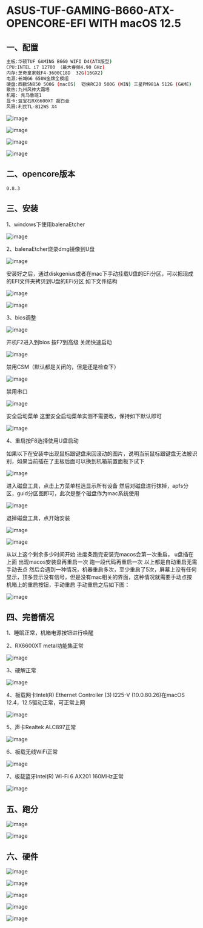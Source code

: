 # ASUS-TUF-GAMING-B660-ATX-OPENCORE-EFI WITH macOS 12.5
## 一、配置
```bash
主板:华硕TUF GAMING B660 WIFI D4(ATX版型)
CPU:INTEL i7 12700 （最大睿频4.90 GHz)
内存:芝奇皇家戟F4-3600C18D  32G(16GX2)
电源:长城G6 650W金牌全模组
硬盘:西数SN850 500G (macOS)  铠侠RC20 500G (WIN) 三星PM981A 512G (GAME)
散热:九州风神大霜塔
机箱: 先马鲁班1
显卡:蓝宝石RX6600XT 超白金
风扇:利民TL-B12WS X4
```

![image](https://user-images.githubusercontent.com/35289289/179716053-05308723-a524-47ea-9618-e56740146c4a.png)

![image](https://user-images.githubusercontent.com/35289289/179716209-24d0f839-8bc9-4199-ac34-2a6a4e64aed6.png)

![image](https://user-images.githubusercontent.com/35289289/179717138-f7491f23-e60b-4493-8b1a-16848f9fa862.png)

![image](https://user-images.githubusercontent.com/35289289/179717256-532b2cf9-3ce0-4ffc-887b-24be4c6e012f.png)




## 二、opencore版本

`0.8.3`

## 三、安装
1、windows下使用balenaEtcher


![image](https://user-images.githubusercontent.com/35289289/179437830-6b79fa28-0e0a-4017-80d5-4fe905119b22.png)



2、balenaEtcher烧录dmg镜像到U盘

![image](https://user-images.githubusercontent.com/35289289/179437874-e2c4c847-bdff-4edb-92df-31e7e832eb42.png)

安装好之后，通过diskgenius或者在mac下手动挂载U盘的EFi分区，可以把现成的EFI文件夹拷贝到U盘的EFi分区
如下文件结构

![image](https://user-images.githubusercontent.com/35289289/179437915-84abde54-5082-4e6d-863b-277095464b5e.png)

![image](https://user-images.githubusercontent.com/35289289/179437934-c34eca50-4e66-4c11-a198-64cd74408c9b.png)


3、bios调整

![image](https://user-images.githubusercontent.com/35289289/179437986-0b766cd2-ecda-400f-88bf-304861b01649.png)


开机F2进入到bios
按F7到高级
关闭快速启动


![image](https://user-images.githubusercontent.com/35289289/179438057-ed9c439c-8c43-4714-ba91-1bb802d6e9e0.png)


禁用CSM（默认都是关闭的，但是还是检查下）

![image](https://user-images.githubusercontent.com/35289289/179438094-c3a56991-fe57-4548-a2b1-e9a4b65a562d.png)


禁用串口

![image](https://user-images.githubusercontent.com/35289289/179438136-b70dc456-27a3-4ce7-bf6f-4cecfe08c5b5.png)


安全启动菜单
这里安全启动菜单实测不需要改，保持如下默认即可


![image](https://user-images.githubusercontent.com/35289289/179438173-cdc2fd3b-6b7e-4c41-8408-636f3875354a.png)



4、重启按F8选择使用U盘启动

如果以下在安装中出现鼠标跟键盘来回滚动的图片，说明当前鼠标跟键盘无法被识别，如果当前插在了主板后面可以换到机箱前置面板下试下


![image](https://user-images.githubusercontent.com/35289289/179438218-ae3eaf81-8df4-4660-9c6f-37a74cea17bd.png)


进入磁盘工具，点击上方菜单栏选显示所有设备
然后对磁盘进行抹掉，apfs分区，guid分区图即可，此次是整个磁盘作为mac系统使用


![image](https://user-images.githubusercontent.com/35289289/179438243-c7d9df3e-8fab-469c-9160-c31082aa6cbe.png)


退掉磁盘工具，点开始安装

![image](https://user-images.githubusercontent.com/35289289/179438294-d40ad5ae-b1a8-41b5-9bdb-ab6fa7d66dac.png)



![image](https://user-images.githubusercontent.com/35289289/179438327-20b02d02-2b44-41f6-bcbc-0dd08ed38972.png)



从以上这个剩余多少时间开始
进度条跑完安装完macos会第一次重启，
u盘插在上面
出现macos安装盘再重启一次
跑一段代码再重启一次
以上都是自动重启无需手动去点
然后会遇到一种情况，机器重启多次，至少重启了5次，屏幕上没有任何显示，顶多显示没有信号，但是没有mac相关的界面，这种情况就需要手动点按机箱上的重启按钮，手动重启
手动重启之后如下图：

![image](https://user-images.githubusercontent.com/35289289/179438369-668613bf-8047-4f47-8df0-7fc87e8bee3b.png)



## 四、完善情况
1、睡眠正常，机箱电源按钮进行唤醒

2、RX6600XT metal功能集正常

![image](https://user-images.githubusercontent.com/35289289/179439288-d9abbe70-b671-49f8-b920-5ab566805ae8.png)

3、硬解正常

![image](https://user-images.githubusercontent.com/35289289/179439367-25dec9b0-4f14-4f4d-9299-3a3e1de2de6c.png)

4、板载网卡Intel(R) Ethernet Controller (3) I225-V (10.0.80.26)在macOS 12.4，12.5驱动正常，可正常上网

![image](https://user-images.githubusercontent.com/35289289/179714931-5e2f975a-d8f1-42e4-a129-761c944513e7.png)


5、声卡Realtek ALC897正常

![image](https://user-images.githubusercontent.com/35289289/179715047-0d246098-83c7-4a98-8719-033455e121c7.png)



6、板载无线WiFi正常

![image](https://user-images.githubusercontent.com/35289289/185854375-2941940b-b26b-49f2-8029-ccaa8857eaef.png)


7、板载蓝牙Intel(R) Wi-Fi 6 AX201 160MHz正常

![image](https://user-images.githubusercontent.com/35289289/185854465-3911c8fe-470f-4394-9864-7b33a1af0558.png)


## 五、跑分

![image](https://user-images.githubusercontent.com/35289289/179439060-e070034c-35a8-4adb-aec3-c39b3312026f.png)


![image](https://user-images.githubusercontent.com/35289289/179439086-a62dc1b5-56a4-4605-9a63-fbae5be58b64.png)




## 六、硬件

![image](https://user-images.githubusercontent.com/35289289/185855457-e6d4fef2-6b58-4e0e-a35c-f5e5c2ae9dee.png)


![image](https://user-images.githubusercontent.com/35289289/185855518-c8562ead-3fb0-47bb-8e8b-37781abb1d1e.png)


![image](https://user-images.githubusercontent.com/35289289/185855610-6ec3f122-47a1-4837-ad03-7c3a53831238.png)


![image](https://user-images.githubusercontent.com/35289289/185855660-4ca28445-dd50-4a60-a2cb-103307502603.png)


![image](https://user-images.githubusercontent.com/35289289/185855732-5a744592-0fd1-49c8-b9db-d60255572431.png)






